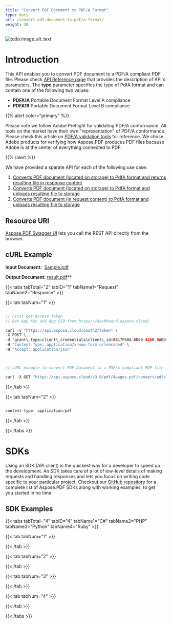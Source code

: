 ```yaml
---
title: "Convert PDF Document to PDF/A Format"
type: docs
url: /convert-pdf-document-to-pdf/a-format/
weight: 30
---
```


![todo:image\_alt\_text](/plugins/servlet/confluence/placeholder/unknown-macro)
# **Introduction**
This API enables you to convert PDF document to a PDF/A compliant PDF file. Please check [API Reference page](https://apireference.aspose.cloud/pdf/#!/Convert/PutPdfInRequestToPdfA) that provides the description of API's parameters. The **type** parameter specifies the type of PdfA format and can contain one of the following two values:

- **PDFA1A** Portable Document Format Level A compliance
- **PDFA1B** Portable Document Format Level B compliance

{{% alert color="primary" %}} 

Please note we follow Adobe Preflight for validating PDF/A conformance. All tools on the market have their own "representation" of PDF/A conformance. Please check this article on [PDF/A validation tools](http://wiki.opf-labs.org/display/SPR/PDFA+Validation+tools+give+different+results) for reference. We chose Adobe products for verifying how Aspose.PDF produces PDF files because Adobe is at the center of everything connected to PDF.

{{% /alert %}} 

We have provided a sparate API for each of the following use case:

1. [Converts PDF document (located on storage) to PdfA format and returns resulting file in response content](https://apireference.aspose.cloud/pdf/#!/Convert/GetPdfInStorageToPdfA)
1. [Converts PDF document (located on storage) to PdfA format and uploads resulting file to storage](https://apireference.aspose.cloud/pdf/#!/Convert/PutPdfInStorageToPdfA)
1. [Converts PDF document (in request content) to PdfA format and uploads resulting file to storage](https://apireference.aspose.cloud/pdf/#!/Convert/PutPdfInRequestToPdfA)
## **Resource URI**
[Aspose.PDF Swagger UI](https://apireference.aspose.cloud/pdf/#!/Convert/PutPdfInRequestToPdfA) lets you call the REST API directly from the browser.
## **cURL Example**
**Input Document:**  [Sample.pdf](attachments/1246153/1507329.pdf)

**Output Document:** [result.pdf](attachments/1246154/1507331.pdf)**  

{{< tabs tabTotal="2" tabID="1" tabName1="Request" tabName2="Response" >}}

{{< tab tabNum="1" >}}

```java

// First get Access Token
// Get App Key and App SID from https://dashboard.aspose.cloud/

curl -v "https://api.aspose.cloud/oauth2/token" \
-X POST \
-d 'grant\_type=client\_credentials&client\_id=0B17F60A-6D69-426B-9ABD-79F35A6E9F7B&client\_secret=53b8b19adffa41a3e87dbbd8858977ae' \
-H "Content-Type: application/x-www-form-urlencoded" \
-H "Accept: application/json"



// cURL example to convert PDF Document to a PDF/A compliant PDF file

curl -X GET "https://api.aspose.cloud/v3.0/pdf/4pages.pdf/convert/pdfa?type=PDFA1A" -H "accept: multipart/form-data" -H "authorization: Bearer eyJhbGciOiJSUzI1NiIsInR5cCI6IkpXVCJ9.eyJuYmYiOjE1OTQwMjQ5OTIsImV4cCI6MTU5NDExMTM5MiwiaXNzIjoiaHR0cHM6Ly9hcGkuYXNwb3NlLmNsb3VkIiwiYXVkIjpbImh0dHBzOi8vYXBpLmFzcG9zZS5jbG91ZC9yZXNvdXJjZXMiLCJhcGkucGxhdGZvcm0iLCJhcGkucHJvZHVjdHMiLCJhcGkuc3RvcmFnZSJdLCJjbGllbnRfaWQiOiJiZmM1MzQyOS01NzkwLTRhZTUtOGE5Ni04OWVjYWJlNGIyYTAiLCJjbGllbnRfZGVmYXVsdF9zdG9yYWdlIjoiMjVDNDNBNUMtMEQ1RS00MjFCLTlGMTUtQjRCNzY0RDRCMEVEIiwiY2xpZW50X2lkU3J2SWQiOiI0MDQ4OTkiLCJzY29wZSI6WyJhcGkucGxhdGZvcm0iLCJhcGkucHJvZHVjdHMiLCJhcGkuc3RvcmFnZSJdfQ.AJBRmS7IdnYG8Flw0J-xNMsT4k4iB2tWxPnbh72QEX5-GiiGKBLl1gGk2KQ1hSRurHtf69vmWuZtlXmpwdsdrLRJ2IsGvExsOfTQpDIbmSx8snxyxKiBeRaQeOs9XiJ11AeOKyRL4Fw2ilOpGiaxtlG-zhN-BV5IfZH3-TUJJ7GPHe4H1wGFSCTuU\_\_E4rpTByWFfrf0Qs1iy81RtNWSa2ggV9tQHu\_9B9EWkpibDThBWfxL4Sx4qQAJI\_2iMA9yId2sYKibTVqocK4wNmwOnYUP3-UqeH4Oe0PtZnRDvwxwWBWfuhGwWQq5cc2cZf9ntfj4Qx\_OSvtUCs0dAUm\_6Q"

```

{{< /tab >}}

{{< tab tabNum="2" >}}

```java

content-type: application/pdf 

```

{{< /tab >}}

{{< /tabs >}}
# **SDKs**
Using an SDK (API client) is the quickest way for a developer to speed up the development. An SDK takes care of a lot of low-level details of making requests and handling responses and lets you focus on writing code specific to your particular project. Checkout our [GitHub repository](https://github.com/aspose-pdf-cloud) for a complete list of Aspose.PDF SDKs along with working examples, to get you started in no time.
## **SDK Examples**
{{< tabs tabTotal="4" tabID="4" tabName1="C#" tabName2="PHP" tabName3="Python" tabName4="Ruby" >}}

{{< tab tabNum="1" >}}



{{< /tab >}}

{{< tab tabNum="2" >}}



{{< /tab >}}

{{< tab tabNum="3" >}}



{{< /tab >}}

{{< tab tabNum="4" >}}



{{< /tab >}}

{{< /tabs >}}
